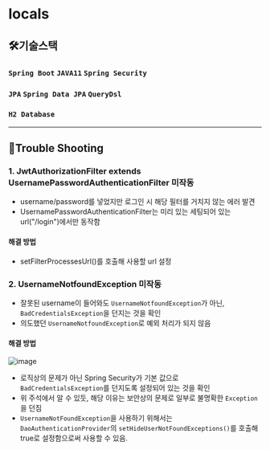 # locals



## 🛠기술스택

### `Spring Boot` `JAVA11` `Spring Security`
### `JPA` `Spring Data JPA` `QueryDsl`
### `H2 Database` 

<hr> 

## 🚀Trouble Shooting

### 1. JwtAuthorizationFilter extends UsernamePasswordAuthenticationFilter 미작동

- username/password를 넣었지만 로그인 시 해당 필터를 거치지 않는 에러 발견
- UsernamePasswordAuthenticationFilter는 미리 있는 세팅되어 있는 url("/login")에서만 동작함

#### 해결 방법
- setFilterProcessesUrl()를 호출해 사용할 url 설정


### 2. UsernameNotfoundException 미작동

- 잘못된 username이 들어와도 `UsernameNotfoundException`가 아닌, `BadCredentialsException`을 던지는 것을 확인
- 의도했던 `UsernameNotfoundException`로 예외 처리가 되지 않음

#### 해결 방법

![image](https://user-images.githubusercontent.com/80764368/161055701-b804592e-b506-4c3f-98bf-03d9214c74e5.png)

- 로직상의 문제가 아닌 Spring Security가 기본 값으로 `BadCredentialsException`를 던지도록 설정되어 있는 것을 확인
- 위 주석에서 알 수 있듯, 해당 이유는 보안상의 문제로 일부로 불명확한 `Exception`을 던짐
- `UsernameNotFoundException`을 사용하기 위해서는 `DaoAuthenticationProvider`의 `setHideUserNotFoundExceptions()`를 호출해 true로 설정함으로써 사용할 수 있음.
